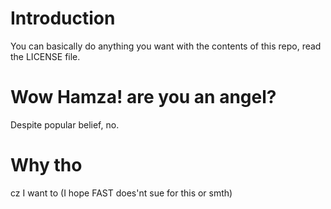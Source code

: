 # Introduction
You can basically do anything you want with the contents of this repo, read the LICENSE file.
# Wow Hamza! are you an angel?
Despite popular belief, no.
# Why tho
cz I want to (I hope FAST does'nt sue for this or smth)
